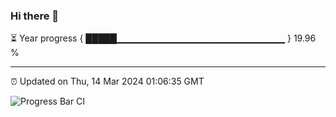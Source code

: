 ### Hi there 👋

⏳ Year progress { █████▁▁▁▁▁▁▁▁▁▁▁▁▁▁▁▁▁▁▁▁▁▁▁▁▁ } 19.96 %

---

⏰ Updated on Thu, 14 Mar 2024 01:06:35 GMT

![Progress Bar CI](https://github.com/liununu/liununu/workflows/Progress%20Bar%20CI/badge.svg)
